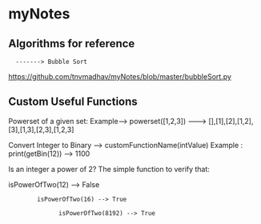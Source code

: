 # myNotes

## Algorithms for reference

      -------> Bubble Sort      
https://github.com/tnvmadhav/myNotes/blob/master/bubbleSort.py




## Custom Useful Functions 
Powerset of a given set:
   Example-->   powerset([1,2,3]) --->
                                   [],[1],[2],[1,2],[3],[1,3],[2,3],[1,2,3]
                                   
               
Convert Integer to Binary
 --> customFunctionName(intValue)
Example : print(getBin(12)) --> 1100 


Is an integer a power of 2? 
The simple function to verify that:

isPowerOfTwo(12) --> False

            isPowerOfTwo(16) --> True

                  isPowerOfTwo(8192) --> True
